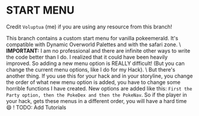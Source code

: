 # START MENU

Credit `Voluptua` (me) if you are using any resource from this branch!

This branch contains a custom start menu for vanilla pokeemerald. 
It's compatible with Dynamic Overworld Palettes and with the safari zone. \\
**IMPORTANT:** I am no professional and there are infinite other ways to write the code better than I do. I realized that it could have been heavily improved. So adding a new menu option is REALLY difficult! (But you can change the current menu options, like I do for my Hack). \\ 
But there's another thing. If you use this for your hack and in your storyline, you change the order of what new menu option is added, you have to change some horrible functions I have created. New options are added like this: `First the Party option, then the PokeDex and then the PokeNav`. So if the player in your hack, gets these menus in a different order, you will have a hard time :smile: ! TODO: Add Tutorials



